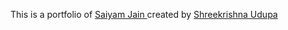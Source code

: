 This is a portfolio of <a href="https://www.instagram.com/saiyam1301"> Saiyam Jain </a> created by <a href="https://github.com/ShreekrishnaUdupa"> Shreekrishna Udupa </a>